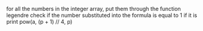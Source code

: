 
for all the numbers in the integer array, put them through the function legendre
    check if the number substituted into the formula is equal to 1
    if it is print pow(a, (p + 1) // 4, p)